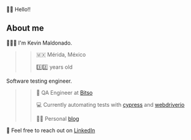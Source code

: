👋🏻 Hello!!
>>
## About me
>>
👨🏻‍💻 I'm Kevin Maldonado.
>>
>>🇲🇽 Mérida, México
>>
>>3️⃣2️⃣ years old
>>
Software testing engineer.
>>
>>🚀 QA Engineer at [Bitso](https://bitso.com/)
>>
>>💻 Currently automating tests with [cypress](https://www.cypress.io/) and [webdriverio](https://webdriver.io/)
>>
>>✍🏻 Personal [blog](https://medium.com/@qatrain)
>>
📍 Feel free to reach out on [LinkedIn](https://www.linkedin.com/in/kevinmaldonadoalonzo/)

